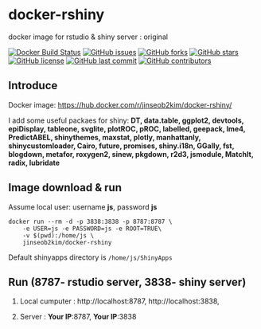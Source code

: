# docker-rshiny
docker image for rstudio &amp; shiny server : original

[![Docker Build Status](https://img.shields.io/docker/build/jinseob2kim/docker-rshiny.svg)](https://hub.docker.com/r/jinseob2kim/docker-rshiny/)
[![GitHub issues](https://img.shields.io/github/issues/jinseob2kim/docker-rshiny.svg)](https://github.com/jinseob2kim/docker-rshiny/issues)
[![GitHub forks](https://img.shields.io/github/forks/jinseob2kim/docker-rshiny.svg)](https://github.com/jinseob2kim/docker-rshiny/network)
[![GitHub stars](https://img.shields.io/github/stars/jinseob2kim/docker-rshiny.svg)](https://github.com/jinseob2kim/docker-rshiny/stargazers)
[![GitHub license](https://img.shields.io/github/license/jinseob2kim/docker-rshiny.svg)](https://github.com/jinseob2kim/docker-rshiny/blob/master/LICENSE)
[![GitHub last commit](https://img.shields.io/github/last-commit/google/skia.svg)](https://github.com/jinseob2kim/docker-rshiny)
[![GitHub contributors](https://img.shields.io/github/contributors/jinseob2kim/docker-rshiny.svg?maxAge=2592000)](https://github.com/jinseob2kim/docker-rshiny/graphs/contributors)




## Introduce

Docker image: https://hub.docker.com/r/jinseob2kim/docker-rshiny/


I add some useful packaes for shiny: **DT, data.table, ggplot2, devtools, epiDisplay, tableone, svglite, plotROC, pROC, labelled, geepack, lme4, PredictABEL, shinythemes, maxstat, plotly, manhattanly, shinycustomloader, Cairo, future, promises, shiny.i18n, GGally, fst, blogdown, metafor, roxygen2, sinew, pkgdown, r2d3, jsmodule, MatchIt, radix, lubridate**


## Image download & run
Assume local user: username **js**, password **js**


```shell
docker run --rm -d -p 3838:3838 -p 8787:8787 \
    -e USER=js -e PASSWORD=js -e ROOT=TRUE\
    -v $(pwd):/home/js \ 
    jinseob2kim/docker-rshiny

```

Default shinyapps directory is `/home/js/ShinyApps`



## Run (8787- rstudio server, 3838- shiny server)

1. Local cumputer : http://localhost:8787, http://localhost:3838,


2. Server : **Your IP**:8787, **Your IP**:3838